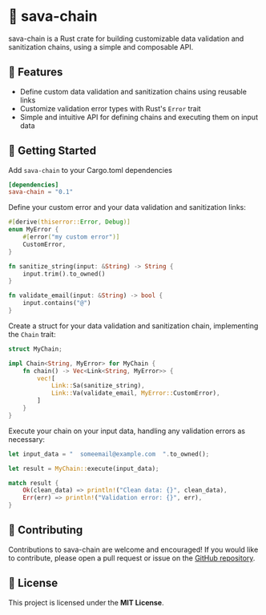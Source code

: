 # 🧬 sava-chain

sava-chain is a Rust crate for building customizable data validation and sanitization chains, using a simple and composable API.

## 🌟 Features

- Define custom data validation and sanitization chains using reusable links
- Customize validation error types with Rust's `Error` trait
- Simple and intuitive API for defining chains and executing them on input data

## 🚀 Getting Started

Add `sava-chain` to your Cargo.toml dependencies

```toml
[dependencies]
sava-chain = "0.1"
```

Define your custom error and your data validation and sanitization links:

```rust
#[derive(thiserror::Error, Debug)]
enum MyError {
    #[error("my custom error")]
    CustomError,
}

fn sanitize_string(input: &String) -> String {
    input.trim().to_owned()
}

fn validate_email(input: &String) -> bool {
    input.contains("@")
}
```

Create a struct for your data validation and sanitization chain, implementing the `Chain` trait:

```rust
struct MyChain;

impl Chain<String, MyError> for MyChain {
    fn chain() -> Vec<Link<String, MyError>> {
        vec![
            Link::Sa(sanitize_string),
            Link::Va(validate_email, MyError::CustomError),
        ]
    }
}
```

Execute your chain on your input data, handling any validation errors as necessary:

```rust
let input_data = "  someemail@example.com  ".to_owned();

let result = MyChain::execute(input_data);

match result {
    Ok(clean_data) => println!("Clean data: {}", clean_data),
    Err(err) => println!("Validation error: {}", err),
}
```

## 🤝 Contributing

Contributions to sava-chain are welcome and encouraged! If you would like to contribute, please open a pull request or issue on the [GitHub repository](https://github.com/myFavShrimp/sava-chain).

## 📝 License

This project is licensed under the **MIT License**.
